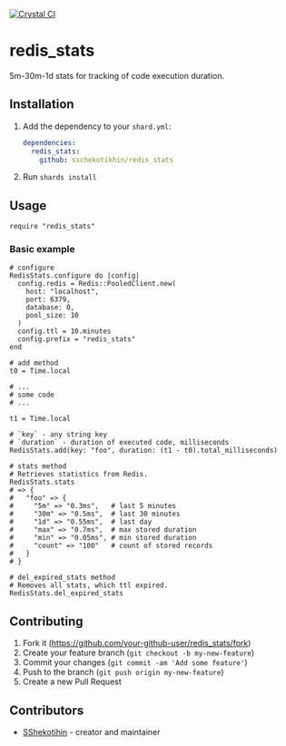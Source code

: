 [![Crystal CI](https://github.com/sschekotikhin/redis_stats/actions/workflows/crystal.yml/badge.svg?branch=master)](https://github.com/sschekotikhin/redis_stats/actions/workflows/crystal.yml)

# redis_stats

5m-30m-1d stats for tracking of code execution duration.

## Installation

1. Add the dependency to your `shard.yml`:

   ```yaml
   dependencies:
     redis_stats:
       github: sschekotikhin/redis_stats
   ```

2. Run `shards install`

## Usage

```crystal
require "redis_stats"
```

### Basic example

```crystal
# configure
RedisStats.configure do |config|
  config.redis = Redis::PooledClient.new(
    host: "localhost",
    port: 6379,
    database: 0,
    pool_size: 10
  )
  config.ttl = 10.minutes
  config.prefix = "redis_stats"
end

# add method
t0 = Time.local

# ...
# some code
# ...

t1 = Time.local

# `key` - any string key
# `duration` - duration of executed code, milliseconds
RedisStats.add(key: "foo", duration: (t1 - t0).total_milliseconds)

# stats method
# Retrieves statistics from Redis.
RedisStats.stats
# => {
#   "foo" => {
#     "5m" => "0.3ms",   # last 5 minutes
#     "30m" => "0.5ms",  # last 30 minutes
#     "1d" => "0.55ms",  # last day
#     "max" => "0.7ms",  # max stored duration
#     "min" => "0.05ms", # min stored duration
#     "count" => "100"   # count of stored records
#   }
# }

# del_expired_stats method
# Removes all stats, which ttl expired.
RedisStats.del_expired_stats
```

## Contributing

1. Fork it (<https://github.com/your-github-user/redis_stats/fork>)
2. Create your feature branch (`git checkout -b my-new-feature`)
3. Commit your changes (`git commit -am 'Add some feature'`)
4. Push to the branch (`git push origin my-new-feature`)
5. Create a new Pull Request

## Contributors

- [SShekotihin](https://github.com/sschekotikhin) - creator and maintainer
